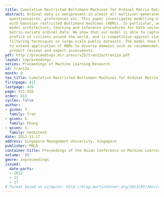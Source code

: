 ```yaml
---
title: Cumulative Restricted Boltzmann Machines for Ordinal Matrix Data Analysis
abstract: Ordinal data is omnipresent in almost all multiuser-generated feedback -
  questionnaires, preferences etc. This paper investigates modelling of ordinal data
  with Gaussian restricted Boltzmann machines (RBMs). In particular, we present the
  model architecture, learning and inference procedures for both vector-variate and
  matrix-variate ordinal data. We show that our model is able to capture latent opinion
  profile of citizens around the world, and is competitive against state-of-art collaborative
  filtering techniques on large-scale public datasets. The model thus has the potential
  to extend application of RBMs to diverse domains such as recommendation systems,
  product reviews and expert assessments.
pdf: http://proceedings.mlr.press/v25/tran12a/tran12a.pdf
layout: inproceedings
series: Proceedings of Machine Learning Research
id: tran12a
month: 0
tex_title: Cumulative Restricted Boltzmann Machines for Ordinal Matrix Data Analysis
firstpage: 411
lastpage: 426
page: 411-426
order: 411
cycles: false
author:
- given: T.
  family: Tran
- given: D.
  family: Phung
- given: S.
  family: Venkatesh
date: 2012-11-17
address: Singapore Management University, Singapore
publisher: PMLR
container-title: Proceedings of the Asian Conference on Machine Learning
volume: '25'
genre: inproceedings
issued:
  date-parts:
  - 2012
  - 11
  - 17
# Format based on citeproc: http://blog.martinfenner.org/2013/07/30/citeproc-yaml-for-bibliographies/
---
```

